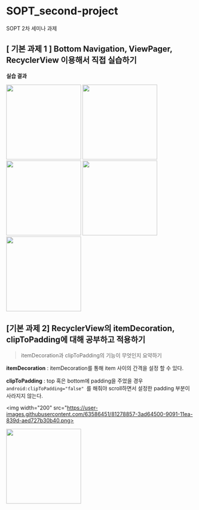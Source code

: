 
# SOPT_second-project

SOPT 2차 세미나 과제

## [ 기본 과제 1 ] Bottom Navigation, ViewPager, RecyclerView 이용해서 직접 실습하기

**실습 결과**

<img width="200" src="https://user-images.githubusercontent.com/63586451/81278778-18dcc280-9091-11ea-887d-a4333f08037f.png">

<img width="200" src="https://user-images.githubusercontent.com/63586451/81278841-3447cd80-9091-11ea-956e-f337f8b45d6b.png">

<img width="200" src="https://user-images.githubusercontent.com/63586451/81278846-36119100-9091-11ea-949b-8a5e2fb7290b.png">

<img width="200" src="https://user-images.githubusercontent.com/63586451/81278849-3742be00-9091-11ea-8294-327f7af96287.png">

<img width="200" src="https://user-images.githubusercontent.com/63586451/81278854-390c8180-9091-11ea-9a74-196cc7c4edc2.png">

## [기본 과제 2] RecyclerView의 itemDecoration, clipToPadding에 대해 공부하고 적용하기

> itemDecoration과 clipToPadding의 기능이 무엇인지 요약하기

**itemDecoration**
: itemDecoration를 통해 item 사이의 간격을 설정 할 수 있다.

**clipToPadding**
: top 혹은 bottom에 padding을 주었을 경우
`android:clipToPadding="false" `를 해줘야 scroll하면서 
설정한 padding 부분이 사라지지 않는다.

<img width="200" src="https://user-images.githubusercontent.com/63586451/81278857-3ad64500-9091-11ea-839d-aed727b30b40.png>

<img width="200" src="https://user-images.githubusercontent.com/63586451/81278865-3ca00880-9091-11ea-88a4-b1e601394d92.png">

